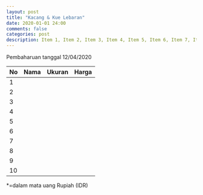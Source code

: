 ```yaml
---
layout: post
title: "Kacang & Kue Lebaran"
date: 2020-01-01 24:00
comments: false
categories: post
description: Item 1, Item 2, Item 3, Item 4, Item 5, Item 6, Item 7, Item 8, Item 9, Item 10
---
```


Pembaharuan tanggal 12/04/2020

| No | Nama | Ukuran | Harga |
|----|------|--------|------:|
| 1 |  |  |  |
| 2 |  |  |  |
| 3 |  |  |  |
| 4 |  |  |  |
| 5 |  |  |  |
| 6 |  |  |  |
| 7 |  |  |  |
| 8 |  |  |  |
| 9 |  |  |  |
| 10 |  |  |  |
*=dalam mata uang Rupiah (IDR)
